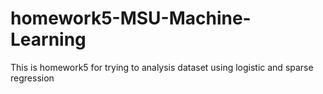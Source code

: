 # homework5-MSU-Machine-Learning
This is homework5 for trying to analysis dataset using logistic and sparse regression
